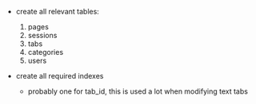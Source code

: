 - create all relevant tables:
    1. pages
    2. sessions
    3. tabs
    4. categories
    5. users

- create all required indexes
    - probably one for tab_id, this is used a lot when modifying text tabs
